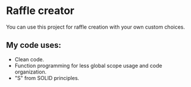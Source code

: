 # Raffle creator
You can use this project for raffle creation with your own custom choices.
## My code uses:
- Clean code.
- Function programming for less global scope usage and code organization.
- "S" from SOLID principles.